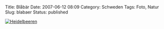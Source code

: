 Title: Blåbär
Date: 2007-06-12 08:09
Category: Schweden
Tags: Foto, Natur
Slug: blabaer
Status: published

[![Heidelbeeren](/pic/blabar_s.jpg "Heidelbeeren")](/pic/blabar_l.jpg)

